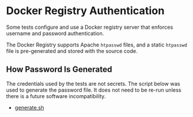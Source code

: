 
# Docker Registry Authentication

Some tests configure and use a Docker registry server that enforces username and password authentication.

The Docker Registry supports Apache `htpasswd` files, and a static `htpasswd` file is pre-generated and
stored with the source code.


## How Password Is Generated

The credentials used by the tests are not secrets. The script below was used to generate the password
file. It does not need to be re-run unless there is a future software incompatibility.

* [generate.sh](generate.sh)